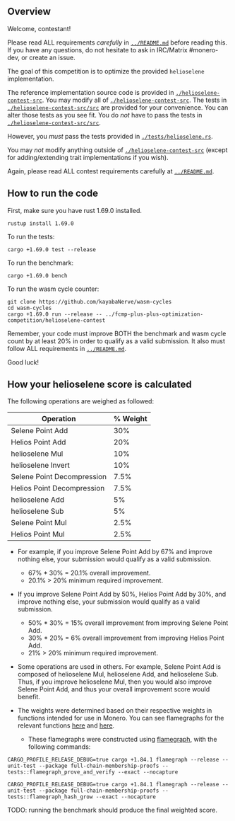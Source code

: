 ## Overview

Welcome, contestant!

Please read ALL requirements *carefully* in [`../README.md`](../README.md) before reading this.
If you have any questions, do not hesitate to ask in IRC/Matrix #monero-dev,
or create an issue.

The goal of this competition is to optimize the provided `helioselene`
implementation.

The reference implementation source code is provided in
[`./helioselene-contest-src`](./helioselene-contest-src). You may modify all of
[`./helioselene-contest-src`](./helioselene-contest-src). The tests in
[`./helioselene-contest-src/src`](./helioselene-contest-src/src) are
provided for your convenience. You can alter those tests as you see fit. You do
*not* have to pass the tests in
[`./helioselene-contest-src/src`](./helioselene-contest-src/src).

However, you *must* pass the tests provided in
[`./tests/helioselene.rs`](./tests/helioselene.rs).

You may *not* modify anything outside of [`./helioselene-contest-src`](./helioselene-contest-src)
(except for adding/extending trait implementations if you wish).

Again, please read ALL contest requirements carefully at [`../README.md`](../README.md).

## How to run the code

First, make sure you have rust 1.69.0 installed.

```
rustup install 1.69.0
```

To run the tests:

```
cargo +1.69.0 test --release
```

To run the benchmark:

```
cargo +1.69.0 bench
```

To run the wasm cycle counter:

```
git clone https://github.com/kayabaNerve/wasm-cycles
cd wasm-cycles
cargo +1.69.0 run --release -- ../fcmp-plus-plus-optimization-competition/helioselene-contest
```

Remember, your code must improve BOTH the benchmark and wasm cycle count by at
least 20% in order to qualify as a valid submission. It also must follow ALL
requirements in [`../README.md`](../README.md).

Good luck!

## How your helioselene score is calculated

The following operations are weighed as followed:

| Operation  | % Weight |
| ------------- | ------------- |
| Selene Point Add  | 30%  |
| Helios Point Add  | 20%  |
| helioselene Mul  | 10%  |
| helioselene Invert  | 10%  |
| Selene Point Decompression  | 7.5%  |
| Helios Point Decompression  | 7.5%  |
| helioselene Add  | 5%  |
| helioselene Sub  | 5%  |
| Selene Point Mul  | 2.5%  |
| Helios Point Mul  | 2.5%  |

- For example, if you improve Selene Point Add by 67% and improve nothing else,
your submission would qualify as a valid submission.
    - 67% * 30% = 20.1% overall improvement.
    - 20.1% > 20% minimum required improvement.

- If you improve Selene Point Add by 50%, Helios Point Add by 30%, and improve
nothing else, your submission would qualify as a valid submission.
    - 50% * 30% = 15% overall improvement from improving Selene Point Add.
    - 30% * 20% = 6% overall improvement from improving Helios Point Add.
    - 21% > 20% minimum required improvement.

- Some operations are used in others. For example, Selene Point Add is composed
of helioselene Mul, helioselene Add, and helioselene Sub. Thus, if you improve
helioselene Mul, then you would also improve Selene Point Add, and thus your
overall improvement score would benefit.

- The weights were determined based on their respective weights in functions
intended for use in Monero. You can see flamegraphs for the relevant functions
[here](https://github.com/j-berman/fcmp-plus-plus/blob/879ac2147f8b5f8b8663b144eb7f8edbebb84fde/crypto/fcmps/flamegraph_prove_and_verify.svg)
and [here](https://github.com/j-berman/fcmp-plus-plus/blob/879ac2147f8b5f8b8663b144eb7f8edbebb84fde/crypto/fcmps/flamegraph_hash_grow.svg).
    - These flamegraphs were constructed using [flamegraph](https://github.com/flamegraph-rs/flamegraph),
    with the following commands:

```
CARGO_PROFILE_RELEASE_DEBUG=true cargo +1.84.1 flamegraph --release --unit-test --package full-chain-membership-proofs -- tests::flamegraph_prove_and_verify --exact --nocapture
```
```
CARGO_PROFILE_RELEASE_DEBUG=true cargo +1.84.1 flamegraph --release --unit-test --package full-chain-membership-proofs -- tests::flamegraph_hash_grow --exact --nocapture
```

TODO: running the benchmark should produce the final weighted score.
